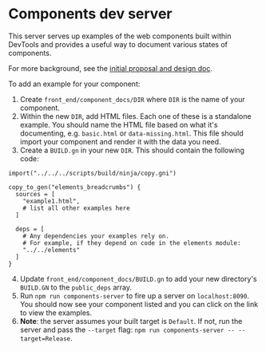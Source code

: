 # Components dev server

This server serves up examples of the web components built within DevTools and provides a useful way to document various states of components.

For more background, see the [initial proposal and design doc](https://docs.google.com/document/d/1P6qtACf4aryfT9OSHxNFI3okMKt9oUrtzOKCws5bOec/edit?pli=1).

To add an example for your component:

1. Create `front_end/component_docs/DIR` where `DIR` is the name of your component.
2. Within the new `DIR`, add HTML files. Each one of these is a standalone example. You should name the HTML file based on what it's documenting, e.g. `basic.html` or `data-missing.html`. This file should import your component and render it with the data you need.
3. Create a `BUILD.gn` in your new `DIR`. This should contain the following code:

```
import("../../../scripts/build/ninja/copy.gni")

copy_to_gen("elements_breadcrumbs") {
  sources = [
    "example1.html",
    # list all other examples here
  ]

  deps = [
    # Any dependencies your examples rely on.
    # For example, if they depend on code in the elements module:
    "../../elements"
  ]
}
```


4. Update `front_end/component_docs/BUILD.gn` to add your new directory's `BUILD.GN` to the `public_deps` array.
5. Run `npm run components-server` to fire up a server on `localhost:8090`. You should now see your component listed and you can click on the link to view the examples.
6. **Note**: the server assumes your built target is `Default`. If not, run the server and pass the `--target` flag: `npm run components-server -- --target=Release`.
